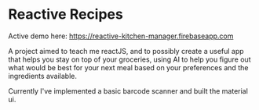 # Reactive Recipes

Active demo here: https://reactive-kitchen-manager.firebaseapp.com

A project aimed to teach me reactJS, and to possibly create a useful app that helps you stay on top of your groceries, using AI to help you figure out what would be best for your next meal based on your preferences and the ingredients available.

Currently I've implemented a basic barcode scanner and built the material ui.
